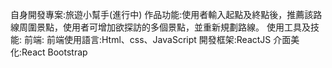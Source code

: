 自身開發專案:旅遊小幫手(進行中)
作品功能:使用者輸入起點及終點後，推薦該路線周圍景點，使用者可增加欲探訪的多個景點，並重新規劃路線。
使用工具及技能:
    前端:
        前端使用語言:Html、css、JavaScript
        開發框架:ReactJS
        介面美化:React Bootstrap
